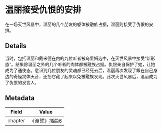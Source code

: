 # 温丽接受仇恨的安排
在一场灭世风暴中，温丽的几个朋友的躯体被融族占据，温丽则接受了仇恨的安排。

## Details
当时，包括温丽和戴米德在内的九位听者被乌里姆选中，在灭世风暴中接受“新形态”。结果除温丽之外的几个听者的肉体都被融族占据。仇恨亲自保护了她，让她成为了通使态。意识到几位朋友的灵魂都已经死去后，温丽再次发现了跟在自己身边的奇怪灵体天音，还把它藏了起来以免被融族发现。此次灭世风暴后，温丽成为了仇恨的发言人。

## Metadata
| Field | Value |
| ----- | ----- |
| chapter | 《渡誓》插曲6 |
